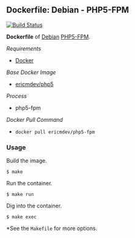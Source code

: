 ## Dockerfile: Debian - PHP5-FPM

[![Build Status](https://travis-ci.org/ericmdev/php5-fpm.dockerfile.svg?branch=master)](https://travis-ci.org/ericmdev/php5-fpm.dockerfile)

**Dockerfile** of [Debian](https://www.debian.org/) [PHP5-FPM](http://php.net/manual/en/book.fpm.php).

*Requirements*
- [Docker](https://www.docker.com/) 

*Base Docker Image*
- [ericmdev/php5](https://hub.docker.com/r/ericmdev/php5/)

*Process*
- php5-fpm

*Docker Pull Command*
- `docker pull ericmdev/php5-fpm`

### Usage

Build the image.

    $ make

Run the container.

    $ make run

Dig into the container.

    $ make exec

*See the `Makefile` for more options.